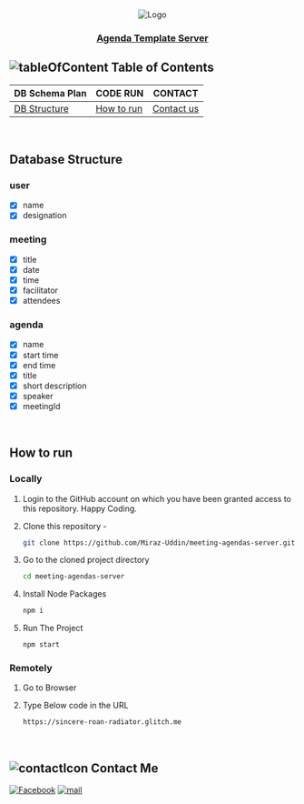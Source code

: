 <!-- PROJECT LOGO -->
<br />
 <p align="center">
    <img src="./public/logo192.png" alt="Logo"  />
    <h3 align="center "><a href="https://sincere-roan-radiator.glitch.me" target="_blank" >Agenda Template Server</a></h3>
</p>

<!-- TABLE OF CONTENTS -->

## ![tableOfContent][tableofcontent-shield] Table of Contents

| DB Schema Plan                       | CODE RUN                   | CONTACT                    |
| ------------------------------------ | -------------------------- | -------------------------- |
| [DB Structure](#-database-structure) | [How to run](#-how-to-run) | [Contact us](#-contact-us) |

<br>

<!-- Database Structure -->

## Database Structure

### user

- [x] name
- [x] designation

### meeting

- [x] title
- [x] date
- [x] time
- [x] facilitator
- [x] attendees

### agenda

- [x] name
- [x] start time
- [x] end time
- [x] title
- [x] short description
- [x] speaker
- [x] meetingId

<br>

<!-- HOW TO RUN -->

## How to run

### Locally

1. Login to the GitHub account on which you have been granted access to this repository. Happy Coding.

2. Clone this repository -
   ```sh
   git clone https://github.com/Miraz-Uddin/meeting-agendas-server.git
   ```
3. Go to the cloned project directory
   ```sh
   cd meeting-agendas-server
   ```
4. Install Node Packages
   ```sh
   npm i
   ```
5. Run The Project
   ```sh
   npm start
   ```

### Remotely

1. Go to Browser

2. Type Below code in the URL
   ```sh
   https://sincere-roan-radiator.glitch.me
   ```
   <br>

<!-- CONTACT  -->

## ![contactIcon][contacticon-shield] Contact Me

[![Facebook][facebook-shield]][facebook-url]
[![mail][mail-shield]][mail-url]

<!-- MARKDOWN LINKS & IMAGES -->

[facebook-shield]: https://img.shields.io/badge/-Facebook-black.svg?style=flat-square&logo=facebook&color=555&logoColor=white
[facebook-url]: https://www.facebook.com/profile.php?id=100083946927748
[thumbnail-shield]: https://i.ibb.co/d6hxnvd/Screenshot-50.png
[mail-shield]: https://img.shields.io/badge/%F0%9F%93%A7%20Email-mirazuddin0623%40gmail.com-blueviolet
[mail-url]: mailto:mirazuddin0623@gmail.com
[tableofcontent-shield]: https://img.icons8.com/external-flatart-icons-flat-flatarticons/28/undefined/external-direction-business-and-teamwork-flatart-icons-flat-flatarticons.png
[contacticon-shield]: https://img.icons8.com/external-flaticons-lineal-color-flat-icons/28/undefined/external-support-communication-media-flaticons-lineal-color-flat-icons.png
